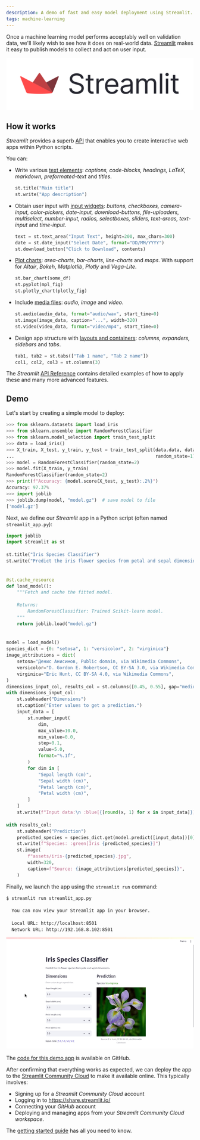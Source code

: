 ```yaml
---
description: A demo of fast and easy model deployment using Streamlit.
tags: machine-learning
---
```


Once a machine learning model performs acceptably well on validation data, we'll likely wish to see how it does on real-world data. [Streamlit][streamlit] makes it easy to publish models to collect and act on user input.

[![streamlit logo](/assets/images/articles/streamlit-demo/streamlit-logo-secondary-colormark-darktext.svg)][streamlit]

[streamlit]: https://streamlit.io/

## How it works

*Streamlit* provides a superb [API][st-api-ref] that enables you to create interactive web apps within Python scripts.

You can:

- Write various [text elements][st-text]: *captions, code-blocks, headings, LaTeX, markdown, preformated-text* and *titles*.

  ```python
  st.title("Main title")
  st.write("App description")
  ```

- Obtain user input with [input widgets][st-input]: *buttons, checkboxes, camera-input, color-pickers, date-input, download-buttons, file-uploaders, multiselect, number-input, radios, selectboxes, sliders, text-areas, text-input* and *time-input*.

  ```python
  text = st.text_area("Input Text", height=200, max_chars=300)
  date = st.date_input("Select Date", format="DD/MM/YYYY")
  st.download_button("Click to Download", contents)
  ```

- [Plot charts][st-charts]: *area-charts, bar-charts, line-charts* and *maps*. With support for *Altair*, *Bokeh*, *Matplotlib*, *Plotly* and *Vega-Lite*.

  ```python
  st.bar_chart(some_df)
  st.pyplot(mpl_fig)
  st.plotly_chart(plotly_fig)
  ```

- Include [media files][st-media]: *audio, image* and *video*.

  ```python
  st.audio(audio_data, format="audio/wav", start_time=0)
  st.image(image_data, caption="...", width=320)
  st.video(video_data, format="video/mp4", start_time=0)
  ```

- Design app structure with [layouts and containers][st-layout]: *columns, expanders, sidebars* and *tabs*.

  ```python
  tab1, tab2 = st.tabs(["Tab 1 name", "Tab 2 name"])
  col1, col2, col3 = st.columns(3)
  ```

The *Streamlit* [API Reference][st-api-ref] contains detailed examples of how to apply these and many more advanced features.

[st-api-ref]: https://docs.streamlit.io/library/api-reference
[st-charts]: https://docs.streamlit.io/library/api-reference/charts
[st-input]: https://docs.streamlit.io/library/api-reference/widgets
[st-layout]: https://docs.streamlit.io/library/api-reference/layout
[st-media]: https://docs.streamlit.io/library/api-reference/media
[st-text]: https://docs.streamlit.io/library/api-reference/text

## Demo

Let's start by creating a simple model to deploy:

```python
>>> from sklearn.datasets import load_iris
>>> from sklearn.ensemble import RandomForestClassifier
>>> from sklearn.model_selection import train_test_split
>>> data = load_iris()
>>> X_train, X_test, y_train, y_test = train_test_split(data.data, data.target,
...                                                     random_state=1)
>>> model = RandomForestClassifier(random_state=2)
>>> model.fit(X_train, y_train)
RandomForestClassifier(random_state=2)
>>> print(f"Accuracy: {model.score(X_test, y_test):.2%}")
Accuracy: 97.37%
>>> import joblib
>>> joblib.dump(model, "model.gz")  # save model to file
['model.gz']
```

Next, we define our *Streamlit* app in a Python script (often named `streamlit_app.py`):

```python
import joblib
import streamlit as st

st.title("Iris Species Classifier")
st.write("Predict the iris flower species from petal and sepal dimensions.")


@st.cache_resource
def load_model():
    """Fetch and cache the fitted model.

    Returns:
        RandomForestClassifier: Trained Scikit-learn model.
    """
    return joblib.load("model.gz")


model = load_model()
species_dict = {0: "setosa", 1: "versicolor", 2: "virginica"}
image_attributions = dict(
    setosa="Денис Анисимов, Public domain, via Wikimedia Commons",
    versicolor="D. Gordon E. Robertson, CC BY-SA 3.0, via Wikimedia Commons",
    virginica="Eric Hunt, CC BY-SA 4.0, via Wikimedia Commons",
)
dimensions_input_col, results_col = st.columns([0.45, 0.55], gap="medium")
with dimensions_input_col:
    st.subheader("Dimensions")
    st.caption("Enter values to get a prediction.")
    input_data = [
        st.number_input(
            dim,
            max_value=10.0,
            min_value=0.0,
            step=0.1,
            value=5.0,
            format="%.1f",
        )
        for dim in [
            "Sepal length (cm)",
            "Sepal width (cm)",
            "Petal length (cm)",
            "Petal width (cm)",
        ]
    ]
    st.write(f"Input data:\n :blue[{[round(x, 1) for x in input_data]}]")

with results_col:
    st.subheader("Prediction")
    predicted_species = species_dict.get(model.predict([input_data])[0])
    st.write(f"Species: :green[Iris {predicted_species}]")
    st.image(
        f"assets/iris-{predicted_species}.jpg",
        width=320,
        caption=f"Source: {image_attributions[predicted_species]}",
    )
```

Finally, we launch the app using the `streamlit run` command:

```bash
$ streamlit run streamlit_app.py 

  You can now view your Streamlit app in your browser.

  Local URL: http://localhost:8501
  Network URL: http://192.168.8.102:8501
```

![Screencast of the demo streamlit app](/assets/images/articles/streamlit-demo/screencast.gif)

The [code for this demo app][demo-code] is available on GitHub.

After confirming that everything works as expected, we can deploy the app to the [Streamlit Community Cloud][st-com-cloud] to make it available online. This typically involves:

- Signing up for a *Streamlit Community Cloud* account
- Logging in to <https://share.streamlit.io/>
- Connecting your *GitHub* account
- Deploying and managing apps from your *Streamlit Community Cloud workspace*.

The [getting started guide][st-com-get-started] has all you need to know.

[demo-code]: https://github.com/Tim-Abwao/streamlit-demo-app
[st-com-cloud]: https://docs.streamlit.io/streamlit-community-cloud
[st-com-get-started]: https://docs.streamlit.io/streamlit-community-cloud/get-started
